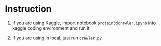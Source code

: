 # Instruction

1. If you are using Kaggle, import notebook `protein3dcrawler.ipynb` into kaggle coding environment and run it


2. If you are using in local, just run `crawler.py`